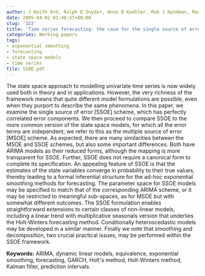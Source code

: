 ```yaml
---
author: J Keith Ord, Ralph D Snyder, Anne B Koehler, Rob J Hyndman, Mark Leeds
date: 2005-04-02 01:48:57+00:00
slug: '322'
title: 'Time series forecasting: the case for the single source of error state space approach'
categories: Working papers
tags:
- exponential smoothing
- forecasting
- state space models
- time series
file: SSOE.pdf
---
```


The state space approach to modelling univariate time series is now widely used both in theory and in applications. However, the very richness of the framework means that quite different model formulations are possible, even when they purport to describe the same phenomena. In this paper, we examine the single source of error [SSOE] scheme, which has perfectly correlated error components. We then proceed to compare SSOE to the more common version of the state space models, for which all the error terms are independent; we refer to this as the multiple source of error [MSOE] scheme. As expected, there are many similarities between the MSOE and SSOE schemes, but also some important differences. Both have ARIMA models as their reduced forms, although the mapping is more transparent for SSOE. Further, SSOE does not require a canonical form to complete its specification. An appealing feature of SSOE is that the estimates of the state variables converge in probability to their true values, thereby leading to a formal inferential structure for the ad-hoc exponential smoothing methods for forecasting. The parameter space for SSOE models may be specified to match that of the corresponding ARIMA scheme, or it may be restricted to meaningful sub-spaces, as for MSOE but with somewhat different outcomes. The SSOE formulation enables straightforward extensions to certain classes of non-linear models, including a linear trend with multiplicative seasonals version that underlies the Holt-Winters forecasting method. Conditionally heteroscedastic models may be developed in a similar manner. Finally we note that smoothing and decomposition, two crucial practical issues, may be performed within the SSOE framework.

**Keywords:** ARIMA, dynamic linear models, equivalence, exponential smoothing, forecasting, GARCH, Holt's method, Holt-Winters method, Kalman filter, prediction intervals.
